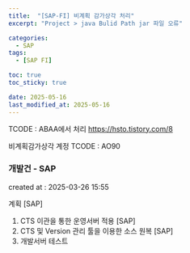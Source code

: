 ```yaml
---
title:  "[SAP-FI] 비계획 감가상각 처리"
excerpt: "Project > java Bulid Path jar 파일 오류"

categories:
  - SAP
tags:
  - [SAP FI]

toc: true
toc_sticky: true

date: 2025-05-16
last_modified_at: 2025-05-16
---
```


TCODE : ABAA에서 처리
https://hsto.tistory.com/8

비계획감가상각 계정 TCODE : AO90

### 개발건 - SAP
created at : 2025-03-26 15:55

계획
[SAP]
1) CTS 이관을 통한 운영서버 적용
[SAP]
2) CTS 및 Version 관리 툴을 이용한 소스 원복
[SAP]
3) 개발서버 테스트